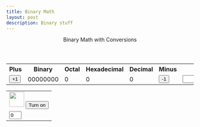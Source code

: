 ```yaml
---
title: Binary Math
layout: post
description: Binary stuff
---
```


<!-- Hack 1: add a character display to text when 8 bits, determine if printable or not printable -->
<!-- Hack 2: change to 24 bits and add a color code and display color when 24 bits, think about display on this one -->
<!-- Hack 3: do your own thing -->



<div class="container bg-primary">
    <header class="pb-3 mb-4 border-bottom border-primary text-dark">
        <span class="fs-4">Binary Math with Conversions</span>
    </header>
    <div class="row justify-content-md-center">
        <div class="col-8">
            <table class="table">
            <tr id="table">
                <th>Plus</th>
                <th>Binary</th>
                <th>Octal</th>
                <th>Hexadecimal</th>
                <th>Decimal</th>
                <th>Minus</th>
                <th>Change Bits</th>
            </tr>
            <tr>
                <td><button type="button" id="add1" onclick="add(1)">+1</button></td>
                <td id="binary">00000000</td>
                <td id="octal">0</td>
                <td id="hexadecimal">0</td>
                <td id="decimal">0</td>
                <td><button type="button" id="sub1" onclick="add(-1)">-1</button></td>
                <td><input type="input" id="addBit"></td>
            </tr>
            </table>
        </div>
        <div class="col-12" id="whereDaTable">
            <table class="table" id="bitHolder">
                <tr>
                    <td><img class="img-responsive py-3" id="bulb{{ i }}" src="{{site.baseurl}}/images/bulb_off.png" alt="" width="40" height="Auto">
                        <button type="button" id="butt{{ i }}" onclick="javascript:toggleBit({{ i }})">Turn on</button>
                    </td>
                </tr>
                <tr>
                    <td><input type='text' id="digit{{ i }}" Value="0" size="1" readonly></td>
                </tr>
            </table>
        </div>
    </div>
</div>

<script>
    const MSG_ON = "Turn on";
    const IMAGE_ON = "{{site.baseurl}}/images/bulb_on.gif";
    const MSG_OFF = "Turn off";
    const IMAGE_OFF = "{{site.baseurl}}/images/bulb_off.png"
    makeBits(1)
    const inp = document.getElementById("addBit");
    inp.addEventListener("keyup", function() {
        event.preventDefault
        if (event.key === "Enter") {
            makeBits(inp.value)
        }
    })// Thanks Aiden, XOXO


    function setBits(bitNum){
        var BITS = bitNum;
        console.log(BITS)
        var MAX = 2 ** BITS - 1;
        return [BITS, MAX]
    }
    // return string with current value of each bit
    function getBits() {
        let bits = "";
        for(let i = 0; i < BITS; i++) {
        bits = bits + document.getElementById('digit' + i).value;
        }
        return bits;
    }
    // setter for DOM values
    function setConversions(binary) {
        document.getElementById('binary').innerHTML = binary;
        // Octal conversion
        document.getElementById('octal').innerHTML = parseInt(binary, 2).toString(8);
        // Hexadecimal conversion
        document.getElementById('hexadecimal').innerHTML = parseInt(binary, 2).toString(16);
        // Decimal conversion
        document.getElementById('decimal').innerHTML = parseInt(binary, 2).toString();
    }
    //
    function decimal_2_base(decimal, base) {
        let conversion = "";
        // loop to convert to base
        do {
        let digit = decimal % base;
        conversion = "" + digit + conversion; // what does this do?
        decimal = ~~(decimal / base);         // what does this do?
        } while (decimal > 0);                  // why while at the end? what is ~~?
        // loop to pad with zeros
        if (base === 2) {                        // only pad for binary conversions
        for (let i = 0; conversion.length < BITS; i++) {
            conversion = "0" + conversion;
        }
        }
        return conversion;
    }

    // toggle selected bit and recalculate
    function toggleBit(i) {
        //alert("Digit action: " + i );
        const dig = document.getElementById('digit' + i);
        const image = document.getElementById('bulb' + i);
        const butt = document.getElementById('butt' + i);
        // Change digit and visual
        if (image.src.match(IMAGE_ON)) {
            dig.value = 0;
            image.src = IMAGE_OFF;
            butt.innerHTML = MSG_ON;
        } else {
            dig.value = 1;
            image.src = IMAGE_ON;
            butt.innerHTML = MSG_OFF;
        }
        // Binary numbers
        const binary = getBits();
        setConversions(binary);
    }
    // add is positive integer, subtract is negative integer
    function add(n) {
        let binary = getBits();
        // convert to decimal and do math
        let decimal = parseInt(binary, 2);
        if (n > 0) {  // PLUS
            decimal = MAX < decimal + n ? 0 : decimal += n; // OVERFLOW or PLUS
        } else  {     // MINUS
            decimal = 0 > decimal + n ? MAX : decimal += n; // OVERFLOW or MINUS
        }
        // convert the result back to binary
        binary = decimal_2_base(decimal, 2);
        // update conversions
        setConversions(binary);
        // update bits
        for (let i = 0; i < binary.length; i++) {
            let digit = binary.substr(i, 1);
            document.getElementById('digit' + i).value = digit;
            if (digit === "1") {
                document.getElementById('bulb' + i).src = IMAGE_ON;
                document.getElementById('butt' + i).innerHTML = MSG_OFF;
            } else {
                document.getElementById('bulb' + i).src = IMAGE_OFF;
                document.getElementById('butt' + i).innerHTML = MSG_ON;
            }
        }
    }
    // updates the html to change bits
    function makeBits(bitNum){
        BITS = setBits(bitNum)[0]
        MAX = setBits(bitNum)[1]
        document.getElementById("bitHolder").remove()
        const TABLE = document.createElement('table')
        TABLE.id = "bitHolder";
        whereDaTable.appendChild(TABLE)
        const row1 = TABLE.insertRow(0)
        for (let i = 0; i < bitNum; i++){
            var x = row1.insertCell(-1)
            var img = document.createElement('img')
            img.src = "{{site.baseurl}}/images/bulb_off.png"
            img.class = "img-responsive py-3"
            img.id = "bulb" + i;
            img.alt = ""
            img.width = "40"
            img.height = "95.63"
            x.appendChild(img);
            var btn = document.createElement('button')
            btn.type = "button"
            btn.id = "butt" + i
            btn.onclick = function(){toggleBit(i)}
            btn.innerHTML = "Turn on"
            x.appendChild(btn)
        }
        const row2 = TABLE.insertRow(1)
        for (let i = 0; i < bitNum; i++){
            var x = row2.insertCell(-1)
            var input = document.createElement('input')
            input.id = "digit" + i
            input.size = "1";
            input.readOnly = true;
            x.appendChild(input)
            document.getElementById("digit" + i).value = 0;
        }
        add(0)
    }
</script>

